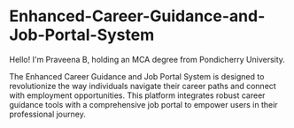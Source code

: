 # Enhanced-Career-Guidance-and-Job-Portal-System
Hello! I'm Praveena B, holding an MCA degree from Pondicherry University.

The Enhanced Career Guidance and Job Portal System is designed to revolutionize the way individuals navigate their career paths and connect with employment opportunities. This platform integrates robust career guidance tools with a comprehensive job portal to empower users in their professional journey.
